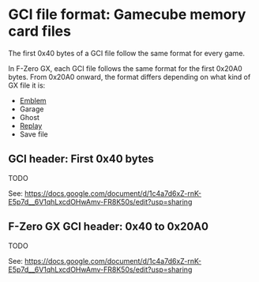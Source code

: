 # GCI file format: Gamecube memory card files

The first 0x40 bytes of a GCI file follow the same format for every game.

In F-Zero GX, each GCI file follows the same format for the first 0x20A0 bytes. From 0x20A0 onward, the format differs depending on what kind of GX file it is:

- [Emblem](gci_emblem.md)
- Garage
- Ghost
- [Replay](gci_replay.md)
- Save file


## GCI header: First 0x40 bytes

TODO

See: https://docs.google.com/document/d/1c4a7d6xZ-rnK-E5p7d__6V1qhLxcdOHwAmv-FR8K50s/edit?usp=sharing


## F-Zero GX GCI header: 0x40 to 0x20A0

TODO

See: https://docs.google.com/document/d/1c4a7d6xZ-rnK-E5p7d__6V1qhLxcdOHwAmv-FR8K50s/edit?usp=sharing
